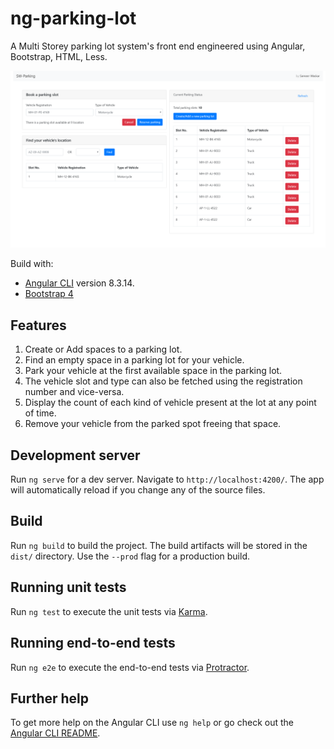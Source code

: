 # ng-parking-lot

A Multi Storey parking lot system's front end engineered using Angular, Bootstrap, HTML, Less.

![demo](./static/parking-lot-template.png "Parking Lot UI")

Build with:
 - [Angular CLI](https://github.com/angular/angular-cli) version 8.3.14.
 - [Bootstrap 4](https://getbootstrap.com)

## Features
1. Create or Add spaces to a parking lot.
2. Find an empty space in a parking lot for your vehicle.
3. Park your vehicle at the first available space in the parking lot.
4. The vehicle slot and type can also be fetched using the registration number and vice-versa.
5. Display the count of each kind of vehicle present at the lot at any point of time.
6. Remove your vehicle from the parked spot freeing that space.


## Development server

Run `ng serve` for a dev server. Navigate to `http://localhost:4200/`. The app will automatically reload if you change any of the source files.

## Build

Run `ng build` to build the project. The build artifacts will be stored in the `dist/` directory. Use the `--prod` flag for a production build.

## Running unit tests

Run `ng test` to execute the unit tests via [Karma](https://karma-runner.github.io).

## Running end-to-end tests

Run `ng e2e` to execute the end-to-end tests via [Protractor](http://www.protractortest.org/).

## Further help

To get more help on the Angular CLI use `ng help` or go check out the [Angular CLI README](https://github.com/angular/angular-cli/blob/master/README.md).
